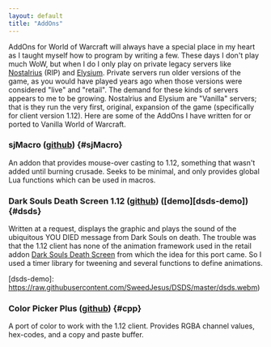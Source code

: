 ```yaml
---
layout: default
title: "AddOns"
---
```


AddOns for World of Warcraft will always have a special place in my heart as I
taught myself how to program by writing a few. These days I don't play much WoW,
but when I do I only play on private legacy servers like
[Nostalrius][nostalrius] (RIP) and [Elysium][elysium]. Private servers run older
versions of the game, as you would have played years ago when those versions
were considered "live" and "retail". The demand for these kinds of servers
appears to me to be growing. Nostalrius and Elysium are "Vanilla" servers; that
is they run the very first, original, expansion of the game (specifically for
client version 1.12). Here are some of the AddOns I have written for or ported
to Vanilla World of Warcraft.

[nostalrius]: https://en.nostalrius.org/
[elysium]: https://elysium-project.org/

### sjMacro ([github](https://github.com/SweedJesus/sjMacro)) {#sjMacro}

An addon that provides mouse-over casting to 1.12, something that wasn't added
until burning crusade. Seeks to be minimal, and only provides global Lua
functions which can be used in macros.

### Dark Souls Death Screen 1.12 ([github][dsds]) ([demo][dsds-demo]) {#dsds}

Written at a request, displays the graphic and plays the sound of the ubiquitous
YOU DIED message from Dark Souls on death. The trouble was that the 1.12 client
has none of the animation framework used in the retail addon
[Dark Souls Death Screen](www.wowace.com/addons/dark-souls-death-screen) from
which the idea for this port came. So I used a timer library for tweening and
several functions to define animations.

[dsds]: https://github.com/SweedJesus/DSDS
[dsds-demo]: https://raw.githubusercontent.com/SweedJesus/DSDS/master/dsds.webm)

### Color Picker Plus ([github](https://github.com/SweedJesus/ColorPickerPlus_4Vanilla)) {#cpp}

A port of color to work with the 1.12 client. Provides RGBA channel values,
hex-codes, and a copy and paste buffer.


